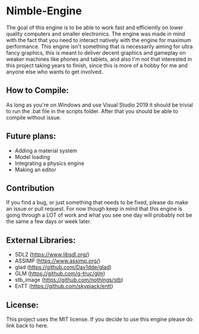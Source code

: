 # Nimble-Engine
The goal of this engine is to be able to work fast and efficiently on lower quality computers and smaller electronics. The engine was made in mind with the fact that you need to interact natively with the engine for maximum performance. 
This engine isn't something that is necessarily aiming for ultra fancy graphics, this is meant to deliver decent graphics and gameplay on weaker machines like phones and tablets, and also I'm not that interested in this project taking years to finish, since this is more of a hobby for me and anyone else who wants to get involved.

## How to Compile:
As long as you're on Windows and use Visual Studio 2019 it should be trivial to run the .bat file in the scripts folder. After that you should be able to compile without issue.

## Future plans:
* Adding a material system
* Model loading
* Integrating a physics engine
* Making an editor

## Contribution 
If you find a bug, or just something that needs to be fixed, please do make an issue or pull request. 
For now though keep in mind that this engine is going through a LOT of work and what you see one day will probably not be the same a few days or week later. 

## External Libraries:

- SDL2 (https://www.libsdl.org/)
- ASSIMP (https://www.assimp.org/)
- glad (https://github.com/Dav1dde/glad)
- GLM (https://github.com/g-truc/glm)
- stb_image (https://github.com/nothings/stb)
- EnTT (https://github.com/skypjack/entt)

## License:
This project uses the MIT license. 
If you decide to use this engine please do link back to here.
